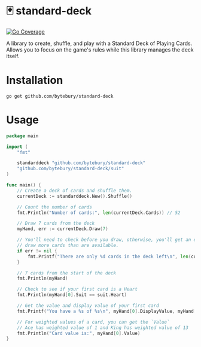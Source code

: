 # 🃏 standard-deck

[![Go Coverage](https://github.com/bytebury/standard-deck/wiki/coverage.svg)](https://raw.githack.com/wiki/bytebury/standard-deck/coverage.html)

A library to create, shuffle, and play with a Standard Deck of Playing Cards. Allows you to focus on the game's rules
while this library manages the deck itself.

# Installation

```shell
go get github.com/bytebury/standard-deck
```

# Usage

```go
package main

import (
    "fmt"

    standarddeck "github.com/bytebury/standard-deck"
    "github.com/bytebury/standard-deck/suit"
)

func main() {
    // Create a deck of cards and shuffle them.
    currentDeck := standarddeck.New().Shuffle()

    // Count the number of cards
    fmt.Println("Number of cards:", len(currentDeck.Cards)) // 52

    // Draw 7 cards from the deck
    myHand, err := currentDeck.Draw(7)

    // You'll need to check before you draw, otherwise, you'll get an error if you
    // draw more cards than are available.
    if err != nil {
        fmt.Printf("There are only %d cards in the deck left\n", len(currentDeck.Cards))
    }

    // 7 cards from the start of the deck
    fmt.Println(myHand)

    // Check to see if your first card is a Heart
    fmt.Println(myHand[0].Suit == suit.Heart)

    // Get the value and display value of your first card
    fmt.Printf("You have a %s of %s\n", myHand[0].DisplayValue, myHand[0].Suit)

    // For weighted values of a card, you can get the `Value`
    // Ace has weighted value of 1 and King has weighted value of 13
    fmt.Println("Card value is:", myHand[0].Value)
}
```

